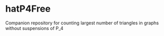 # hatP4Free
Companion repository for counting largest number of triangles in graphs without suspensions of P_4
